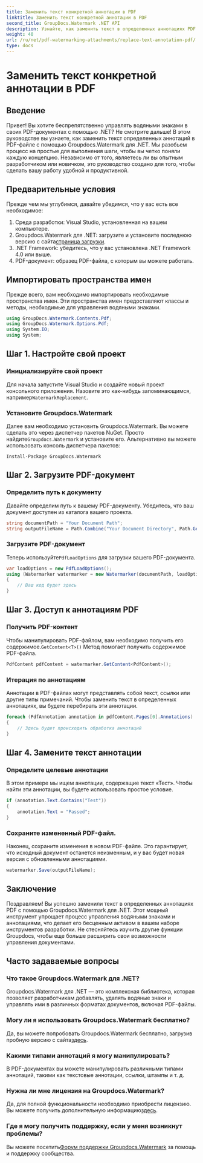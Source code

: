 ```yaml
---
title: Заменить текст конкретной аннотации в PDF
linktitle: Заменить текст конкретной аннотации в PDF
second_title: GroupDocs.Watermark .NET API
description: Узнайте, как заменить текст в определенных аннотациях PDF с помощью Groupdocs.Watermark для .NET, с помощью этого подробного пошагового руководства.
weight: 40
url: /ru/net/pdf-watermarking-attachments/replace-text-annotation-pdf/
type: docs
---
```

# Заменить текст конкретной аннотации в PDF

## Введение
Привет! Вы хотите беспрепятственно управлять водяными знаками в своих PDF-документах с помощью .NET? Не смотрите дальше! В этом руководстве вы узнаете, как заменить текст определенных аннотаций в PDF-файле с помощью Groupdocs.Watermark для .NET. Мы разобьем процесс на простые для выполнения шаги, чтобы вы четко поняли каждую концепцию. Независимо от того, являетесь ли вы опытным разработчиком или новичком, это руководство создано для того, чтобы сделать вашу работу удобной и продуктивной.
## Предварительные условия
Прежде чем мы углубимся, давайте убедимся, что у вас есть все необходимое:
1. Среда разработки: Visual Studio, установленная на вашем компьютере.
2.  Groupdocs.Watermark для .NET: загрузите и установите последнюю версию с сайта[страница загрузки](https://releases.groupdocs.com/Watermark/net/).
3. .NET Framework: убедитесь, что у вас установлена .NET Framework 4.0 или выше.
4. PDF-документ: образец PDF-файла, с которым вы можете работать.
## Импортировать пространства имен
Прежде всего, вам необходимо импортировать необходимые пространства имен. Эти пространства имен предоставляют классы и методы, необходимые для управления водяными знаками.
```csharp
using GroupDocs.Watermark.Contents.Pdf;
using GroupDocs.Watermark.Options.Pdf;
using System.IO;
using System;
```
## Шаг 1. Настройте свой проект
### Инициализируйте свой проект
Для начала запустите Visual Studio и создайте новый проект консольного приложения. Назовите это как-нибудь запоминающимся, например`WatermarkReplacement`.
### Установите Groupdocs.Watermark
 Далее вам необходимо установить Groupdocs.Watermark. Вы можете сделать это через диспетчер пакетов NuGet. Просто найдите`Groupdocs.Watermark` и установите его. Альтернативно вы можете использовать консоль диспетчера пакетов:
```shell
Install-Package GroupDocs.Watermark
```
## Шаг 2. Загрузите PDF-документ
### Определить путь к документу
Давайте определим путь к вашему PDF-документу. Убедитесь, что ваш документ доступен из каталога вашего проекта.
```csharp
string documentPath = "Your Document Path";
string outputFileName = Path.Combine("Your Document Directory", Path.GetFileName(documentPath));
```
### Загрузите PDF-документ
 Теперь используйте`PdfLoadOptions` для загрузки вашего PDF-документа.
```csharp
var loadOptions = new PdfLoadOptions();
using (Watermarker watermarker = new Watermarker(documentPath, loadOptions))
{
    // Ваш код будет здесь
}
```
## Шаг 3. Доступ к аннотациям PDF
### Получить PDF-контент
 Чтобы манипулировать PDF-файлом, вам необходимо получить его содержимое.`GetContent<T>()` Метод помогает получить содержимое PDF-файла.
```csharp
PdfContent pdfContent = watermarker.GetContent<PdfContent>();
```
### Итерация по аннотациям
Аннотации в PDF-файлах могут представлять собой текст, ссылки или другие типы примечаний. Чтобы заменить текст в определенных аннотациях, вы будете перебирать эти аннотации.
```csharp
foreach (PdfAnnotation annotation in pdfContent.Pages[0].Annotations)
{
    // Здесь будет происходить обработка аннотаций
}
```
## Шаг 4. Замените текст аннотации
### Определите целевые аннотации
В этом примере мы ищем аннотации, содержащие текст «Тест». Чтобы найти эти аннотации, вы будете использовать простое условие.
```csharp
if (annotation.Text.Contains("Test"))
{
    annotation.Text = "Passed";
}
```
### Сохраните измененный PDF-файл.
Наконец, сохраните изменения в новом PDF-файле. Это гарантирует, что исходный документ останется неизменным, и у вас будет новая версия с обновленными аннотациями.
```csharp
watermarker.Save(outputFileName);
```

## Заключение
Поздравляем! Вы успешно заменили текст в определенных аннотациях PDF с помощью Groupdocs.Watermark для .NET. Этот мощный инструмент упрощает процесс управления водяными знаками и аннотациями, что делает его бесценным активом в вашем наборе инструментов разработки. Не стесняйтесь изучить другие функции Groupdocs, чтобы еще больше расширить свои возможности управления документами.
## Часто задаваемые вопросы
### Что такое Groupdocs.Watermark для .NET?
Groupdocs.Watermark для .NET — это комплексная библиотека, которая позволяет разработчикам добавлять, удалять водяные знаки и управлять ими в различных форматах документов, включая PDF-файлы.
### Могу ли я использовать Groupdocs.Watermark бесплатно?
 Да, вы можете попробовать Groupdocs.Watermark бесплатно, загрузив пробную версию с сайта[здесь](https://releases.groupdocs.com/).
### Какими типами аннотаций я могу манипулировать?
В PDF-документах вы можете манипулировать различными типами аннотаций, такими как текстовые аннотации, ссылки, штампы и т. д.
### Нужна ли мне лицензия на Groupdocs.Watermark?
 Да, для полной функциональности необходимо приобрести лицензию. Вы можете получить дополнительную информацию[здесь](https://purchase.groupdocs.com/buy).
### Где я могу получить поддержку, если у меня возникнут проблемы?
 Вы можете посетить[Форум поддержки Groupdocs.Watermark](https://forum.groupdocs.com/c/watermark/19) за помощь и поддержку сообщества.